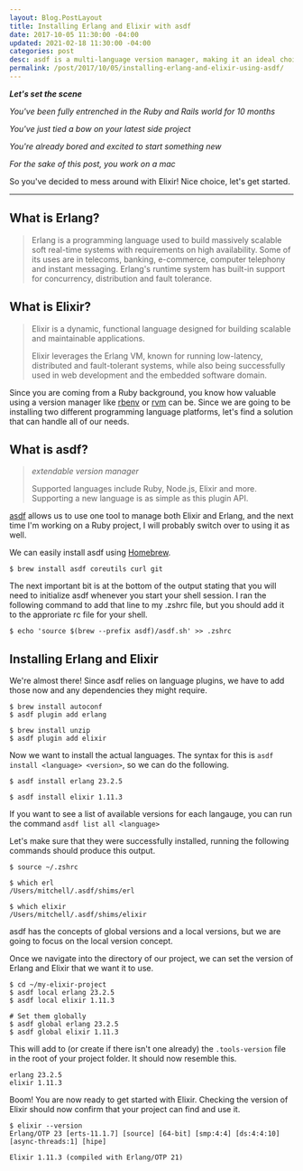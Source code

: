 ```yaml
---
layout: Blog.PostLayout
title: Installing Erlang and Elixir with asdf
date: 2017-10-05 11:30:00 -04:00
updated: 2021-02-18 11:30:00 -04:00
categories: post
desc: asdf is a multi-language version manager, making it an ideal choice for managing Erlang and Elixir versions. A guide on installing asdf, Erlang, and Elixir.
permalink: /post/2017/10/05/installing-erlang-and-elixir-using-asdf/
---
```


<b>_Let's set the scene_</b>

_You've been fully entrenched in the Ruby and Rails world for 10 months_

_You've just tied a bow on your latest side project_

_You're already bored and excited to start something new_

_For the sake of this post, you work on a mac_

So you've decided to mess around with Elixir! Nice choice, let's get started.

---

## What is Erlang?

> Erlang is a programming language used to build massively scalable soft real-time systems with requirements on high availability. Some of its uses are in telecoms, banking, e-commerce, computer telephony and instant messaging. Erlang's runtime system has built-in support for concurrency, distribution and fault tolerance.

## What is Elixir?

> Elixir is a dynamic, functional language designed for building scalable and maintainable applications.
>
> Elixir leverages the Erlang VM, known for running low-latency, distributed and fault-tolerant systems, while also being successfully used in web development and the embedded software domain.

Since you are coming from a Ruby background, you know how valuable using a version manager like [rbenv](https://github.com/rbenv/rbenv) or [rvm](https://github.com/rvm/rvm) can be. Since we are going to be installing two different programming language platforms, let's find a solution that can handle all of our needs.

## What is asdf?

> _extendable version manager_
>
> Supported languages include Ruby, Node.js, Elixir and more. Supporting a new language is as simple as this plugin API.

[asdf](https://github.com/asdf-vm/asdf) allows us to use one tool to manage both Elixir and Erlang, and the next time I'm working on a Ruby project, I will probably switch over to using it as well.

We can easily install asdf using [Homebrew](https://brew.sh/).

```shell
$ brew install asdf coreutils curl git
```

The next important bit is at the bottom of the output stating that you will need to initialize asdf whenever you start your shell session. I ran the following command to add that line to my .zshrc file, but you should add it to the approriate rc file for your shell.

```shell
$ echo 'source $(brew --prefix asdf)/asdf.sh' >> .zshrc
```

## Installing Erlang and Elixir

We're almost there! Since asdf relies on language plugins, we have to add those now and any dependencies they might require.

```shell
$ brew install autoconf
$ asdf plugin add erlang

$ brew install unzip
$ asdf plugin add elixir
```

Now we want to install the actual languages. The syntax for this is `asdf install <language> <version>`, so we can do the following.

```shell
$ asdf install erlang 23.2.5

$ asdf install elixir 1.11.3
```

If you want to see a list of available versions for each langauge, you can run the command `asdf list all <language>`

Let's make sure that they were successfully installed, running the following commands should produce this output.

```shell
$ source ~/.zshrc

$ which erl
/Users/mitchell/.asdf/shims/erl

$ which elixir
/Users/mitchell/.asdf/shims/elixir
```

asdf has the concepts of global versions and a local versions, but we are going to focus on the local version concept.

Once we navigate into the directory of our project, we can set the version of Erlang and Elixir that we want it to use.

```shell
$ cd ~/my-elixir-project
$ asdf local erlang 23.2.5
$ asdf local elixir 1.11.3

# Set them globally
$ asdf global erlang 23.2.5
$ asdf global elixir 1.11.3
```

This will add to (or create if there isn't one already) the `.tools-version` file in the root of your project folder. It should now resemble this.

```
erlang 23.2.5
elixir 1.11.3
```

Boom! You are now ready to get started with Elixir. Checking the version of Elixir should now confirm that your project can find and use it.

```shell
$ elixir --version
Erlang/OTP 23 [erts-11.1.7] [source] [64-bit] [smp:4:4] [ds:4:4:10] [async-threads:1] [hipe]

Elixir 1.11.3 (compiled with Erlang/OTP 21)
```
